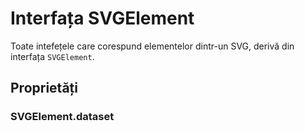 # Interfața SVGElement

Toate intefețele care corespund elementelor dintr-un SVG, derivă din interfața `SVGElement`.

## Proprietăți

### SVGElement.dataset


